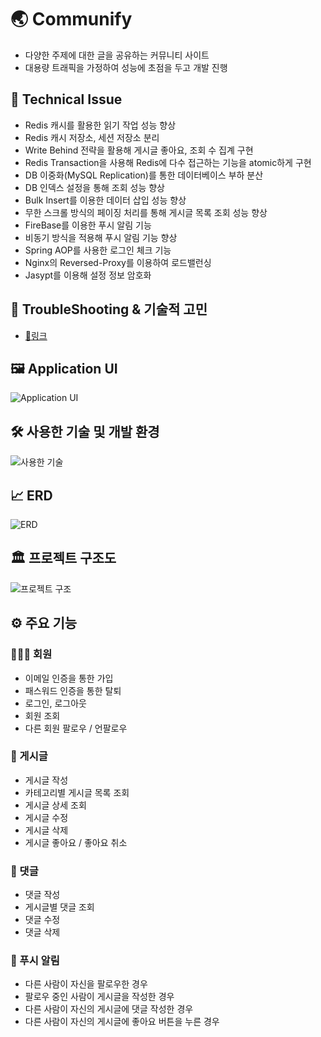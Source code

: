 # 🌏 Communify

- 다양한 주제에 대한 글을 공유하는 커뮤니티 사이트
- 대용량 트래픽을 가정하여 성능에 초점을 두고 개발 진행

## 🎯 Technical Issue

- Redis 캐시를 활용한 읽기 작업 성능 향상
- Redis 캐시 저장소, 세션 저장소 분리
- Write Behind 전략을 활용해 게시글 좋아요, 조회 수 집계 구현
- Redis Transaction을 사용해 Redis에 다수 접근하는 기능을 atomic하게 구현
- DB 이중화(MySQL Replication)를 통한 데이터베이스 부하 분산
- DB 인덱스 설정을 통해 조회 성능 향상
- Bulk Insert를 이용한 데이터 삽입 성능 향상
- 무한 스크롤 방식의 페이징 처리를 통해 게시글 목록 조회 성능 향상
- FireBase를 이용한 푸시 알림 기능
- 비동기 방식을 적용해 푸시 알림 기능 향상
- Spring AOP를 사용한 로그인 체크 기능
- Nginx의 Reversed-Proxy를 이용하여 로드밸런싱
- Jasypt를 이용해 설정 정보 암호화

## 🤔 TroubleShooting & 기술적 고민

- [🔗링크](https://github.com/steve7867/Communify/wiki/%F0%9F%A4%94-TroubleShooting-&-%EA%B8%B0%EC%88%A0%EC%A0%81-%EA%B3%A0%EB%AF%BC)

## 🖼️ Application UI

![Application UI](https://github.com/steve7867/Communify/assets/115217247/2405a74a-57e9-4be7-9cef-db59a395fc74)

## 🛠️ 사용한 기술 및 개발 환경

![사용한 기술](https://github.com/steve7867/Communify/assets/115217247/f7e93641-00ca-4886-a1a6-366db6dae459)

## 📈 ERD

![ERD](https://github.com/steve7867/Communify/assets/115217247/8d52b8df-d836-42ef-ad4e-32d8f29c5610)

## 🏛️ 프로젝트 구조도

![프로젝트 구조](https://github.com/steve7867/Communify/assets/115217247/64ce3e34-7b50-4ce3-9f2e-3d197824181a)

## ⚙️ 주요 기능

### 🙋🏻‍♂️ 회원

- 이메일 인증을 통한 가입
- 패스워드 인증을 통한 탈퇴
- 로그인, 로그아웃
- 회원 조회
- 다른 회원 팔로우 / 언팔로우

### 📝 게시글

- 게시글 작성
- 카테고리별 게시글 목록 조회
- 게시글 상세 조회
- 게시글 수정
- 게시글 삭제
- 게시글 좋아요 / 좋아요 취소

### 💬 댓글

- 댓글 작성
- 게시글별 댓글 조회
- 댓글 수정
- 댓글 삭제

### 🔔 푸시 알림

- 다른 사람이 자신을 팔로우한 경우
- 팔로우 중인 사람이 게시글을 작성한 경우
- 다른 사람이 자신의 게시글에 댓글 작성한 경우
- 다른 사람이 자신의 게시글에 좋아요 버튼을 누른 경우
